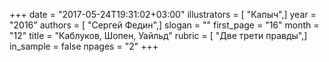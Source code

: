 +++
date = "2017-05-24T19:31:02+03:00"
illustrators = [ "Капыч",]
year = "2016"
authors = [ "Сергей Федин",]
slogan = ""
first_page = "16"
month = "12"
title = "Каблуков, Шопен, Уайльд"
rubric = [ "Две трети правды",]
in_sample = false
npages = "2"
+++
